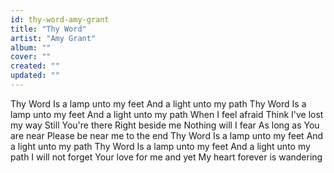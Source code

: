 ```yaml
---
id: thy-word-amy-grant
title: "Thy Word"
artist: "Amy Grant"
album: ""
cover: ""
created: ""
updated: ""
---
```


Thy Word
Is a lamp unto my feet
And a light unto my path
Thy Word
Is a lamp unto my feet
And a light unto my path
When I feel afraid
Think I've lost my way
Still You're there
Right beside me
Nothing will I fear
As long as You are near
Please be near me to the end
Thy Word
Is a lamp unto my feet
And a light unto my path
Thy Word
Is a lamp unto my feet
And a light unto my path
I will not forget
Your love for me and yet
My heart forever is wandering